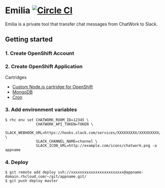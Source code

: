 # Emilia [![Circle CI](https://circleci.com/gh/pine613/Emilia.svg?style=svg)](https://circleci.com/gh/pine613/Emilia)

Emilia is a private tool that transfer chat messages from ChatWork to Slack.

## Getting started
### 1. Create OpenShift Account
### 2. Create OpenShift Application
Cartridges
 - [Custom Node.js cartridge for OpenShift](https://github.com/icflorescu/openshift-cartridge-nodejs)
 - [MongoDB](https://hub.openshift.com/addons/21-mongodb)
 - [Cron](https://hub.openshift.com/addons/26-cron)

### 3. Add environment variables
```
$ rhc env set CHATWORK_ROOM_ID=12345 \
              CHATWORK_API_TOKEN=TOKEN \
              SLACK_WEBHOOK_URL=https://hooks.slack.com/services/XXXXXXXXX/XXXXXXXXX/xxxxxxxxxxxxxxxxxxxxxxxx \
              SLACK_CHANNEL_NAME=channel \
              SLACK_ICON_URL=http://example.com/icons/chatwork.png -a appname
```

### 4. Deploy
```
$ git remote add deploy ssh://xxxxxxxxxxxxxxxxxxxxxxxx@appname-domain.rhcloud.com/~/git/appname.git/
$ git push deploy master
```
